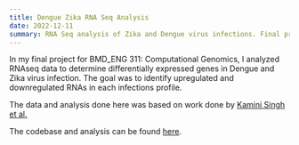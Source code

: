 ```yaml
---
title: Dengue Zika RNA Seq Analysis
date: 2022-12-11
summary: RNA Seq analysis of Zika and Dengue virus infections. Final project for BMD_ENG 311 @ NU. Dec 2023.
---
```


In my final project for BMD_ENG 311: Computational Genomics, I analyzed RNAseq data to determine differentially expressed genes in Dengue and Zika virus infection.
The goal was to identify upregulated and downregulated RNAs in each infections profile.

The data and analysis done here was based on work done by [Kamini Singh et al.](https://pubmed.ncbi.nlm.nih.gov/35891396/)

The codebase and analysis can be found [here](https://github.com/ellifteria/dengue-zika-genomic-analysis).
